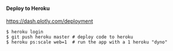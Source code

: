 #### Deploy to Heroku
https://dash.plotly.com/deployment
```
$ heroku login
$ git push heroku master # deploy code to heroku
$ heroku ps:scale web=1  # run the app with a 1 heroku "dyno"
```
